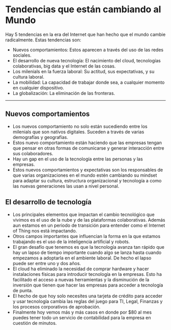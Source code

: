 # Tendencias que están cambiando al Mundo

Hay 5 tendencias en la era del Internet que han hecho que el mundo cambie radicalmente. Estas tendencias son:
- Nuevos comportamientos: Estos aparecen a través del uso de las redes sociales.
- El desarrollo de nueva tecnología: El nacimiento del cloud, tecnologías colaborativas, big data y el Internet de las cosas. 
- Los milenials en la fuerza laboral: Su actitud, sus expectativas, y su cultura laboral. 
- La mobilidad: La capacidad de trabajar donde sea, a cualquier momento en cualquier dispositivo.
- La globalización: La eliminación de las fronteras.

***

## Nuevos comportamientos
- Los nuevos comportamiento no solo están sucediendo entre los milenials que son natívos digitales. Suceden a través de varias demografías y geografías.
- Estos nuevo comportamiento están haciendo que las empresas tengan que pensar en otras formas de comunicarse y generar interacción entre sus colaboradores.
- Hay un gap en el uso de la tecnología entre las personas y las empresas.
- Estos nuevos comportamientos y expectativas son los responsables de que varias organizaciones en el mundo estén cambiando su mindset para adaptar su cultura, estructura organizacional y tecnología a como las nuevas generaciones las usan a nivel personal.

## El desarrollo de tecnología
- Los principales elementos que impactan el cambio tecnológico que vivimos es el uso de la nube y de las plataformas colaborativas. Además aun estamos en un periodo de transición para entender como el Internet of Thing nos está impactando.
- Otros campos importantes que influencian la forma en la que estamos trabajando es el uso de la inteligencia artificial y robots.
- El gran desafío que tenemos es que la tecnología avanza tan rápido que hay un lapso de tiempo importante cuando algo se lanza hasta cuando empezamos a adoptarla en el ambiente laboral. De hecho el lapso puede ser entre uno y dos años.
- El cloud ha eliminado la necesidad de comprar hardware y hacer instalaciones físicas para introducir tecnología en la empresas. Esto ha facilitado el acceso a nuevas herramientas y la disminución de la inversión que tienen que hacer las empresas para acceder a tecnología de punta.
- El hecho de que hoy solo necesites una tarjeta de crédito para acceder y usar tecnología cambia las reglas del juego para TI, Legal, Finanzas y los procesos corporativos de aprobación.
- Finalmente hoy vemos más y más casos en donde por $80 al mes puedes tener todo un servicio de contabilidad para la empresa en cuestión de minutos.
 

